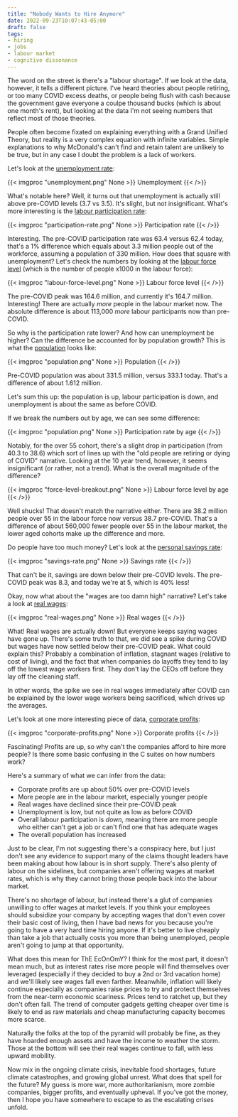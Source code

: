 ```yaml
---
title: "Nobody Wants to Hire Anymore"
date: 2022-09-23T10:07:43-05:00
draft: false
tags:
- hiring
- jobs
- labour market
- cognitive dissonance
---
```


The word on the street is there's a "labour shortage". If we look at the data,
however, it tells a different picture. I've heard theories about people
retiring, or too many COVID excess deaths, or people being flush with cash
because the government gave everyone a coulpe thousand bucks (which is about one
month's rent), but looking at the data I'm not seeing numbers that reflect most
of those theories.

People often become fixated on explaining everything with a Grand Unified
Theory, but reality is a very complex equation with infinite variables. Simple
explanations to why McDonald's can't find and retain talent are unlikely to be
true, but in any case I doubt the problem is a lack of workers.

Let's look at the [unemployment rate](https://fred.stlouisfed.org/series/UNRATE):

{{< imgproc "unemployment.png" None >}}
Unemployment
{{< />}}

What's notable here? Well, it turns out that unemployment is actually still above pre-COVID levels (3.7 vs 3.5). It's slight, but not insignificant. What's more interesting is the [labour participation rate](https://fred.stlouisfed.org/series/CIVPART):

{{< imgproc "participation-rate.png" None >}}
Participation rate
{{< />}}

Interesting. The pre-COVID participation rate was 63.4 versus 62.4 today, that's
a 1% difference which equals about 3.3 million people out of the workforce,
assuming a population of 330 million. How does that square with unemployment? Let's check the numbers by looking at the [labour force level](https://fred.stlouisfed.org/series/CLF16OV) (which is the number of people x1000 in the labour force):

{{< imgproc "labour-force-level.png" None >}}
Labour force level
{{< />}}

The pre-COVID peak was 164.6 million, and currently it's 164.7 million. Interesting! There are actually _more_ people in the labour market now. The absolute difference is about 113,000 _more_ labour participants now than pre-COVID.

So why is the participation rate lower? And how can unemployment be higher? Can
the difference be accounted for by population growth? This is what the
[population](https://fred.stlouisfed.org/series/POPTHM) looks like:

{{< imgproc "population.png" None >}}
Population
{{< />}}

Pre-COVID population was about 331.5 million, versus 333.1 today. That's a
difference of about 1.612 million.

Let's sum this up: the population is up, labour participation is down, and
unemployment is about the same as before COVID.

If we break the numbers out by age, we can see some difference:

{{< imgproc "population.png" None >}}
Participation rate by age
{{< />}}

Notably, for the over 55 cohort, there's a slight drop in participation (from
40.3 to 38.6) which sort of lines up with the "old people are retiring or dying
of COVID" narrative. Looking at the 10 year trend, however, it seems
insignificant (or rather, not a trend). What is the overall magnitude of the
difference?

{{< imgproc "force-level-breakout.png" None >}}
Labour force level by age
{{< />}}

Well shucks! That doesn't match the narrative either. There are 38.2 million
people over 55 in the labour force now versus 38.7 pre-COVID. That's a
difference of about 560,000 fewer people over 55 in the labour market, the lower
aged cohorts make up the difference and more.

Do people have too much money? Let's look at the [personal savings rate](https://fred.stlouisfed.org/series/PSAVERT):

{{< imgproc "savings-rate.png" None >}}
Savings rate
{{< />}}

That can't be it, savings are down below their pre-COVID levels. The pre-COVID peak was 8.3, and today we're at 5, which is 40% less!

Okay, now what about the "wages are too damn high" narrative? Let's take a look at [real wages](https://fred.stlouisfed.org/series/LES1252881600Q):

{{< imgproc "real-wages.png" None >}}
Real wages
{{< />}}

What! Real wages are actually down! But everyone keeps saying wages have gone
up. There's some truth to that, we did see a spike during COVID but wages have now
settled below their pre-COVID peak. What could explain this? Probably a
combination of inflation, stagnant wages (relative to cost of living), and the
fact that when companies do layoffs they tend to lay off the lowest wage workers
first. They don't lay the CEOs off before they lay off the cleaning staff.

In other words, the spike we see in real wages immediately after COVID can be
explained by the lower wage workers being sacrificed, which drives up the
averages.

Let's look at one more interesting piece of data, [corporate profits](https://fred.stlouisfed.org/series/CP):

{{< imgproc "corporate-profits.png" None >}}
Corporate profits
{{< />}}

Fascinating! Profits are up, so why can't the companies afford to hire more
people? Is there some basic confusing in the C suites on how numbers work?

Here's a summary of what we can infer from the data:

* Corporate profits are up about 50% over pre-COVID levels
* More people are in the labour market, especially younger people
* Real wages have declined since their pre-COVID peak
* Unemployment is low, but not quite as low as before COVID
* Overall labour participation is _down_, meaning there are more people who either can't get a job or can't find one that has adequate wages
* The overall population has increased

Just to be clear, I'm not suggesting there's a conspiracy here, but I just don't
see any evidence to support many of the claims thought leaders have been making
about how labour is in short supply. There's also plenty of labour on the
sidelines, but companies aren't offering wages at market rates, which is why
they cannot bring those people back into the labour market.

There's no shortage of labour, but instead there's a glut of companies unwilling
to offer wages at market levels. If you think your employees should subsidize
your company by accepting wages that don't even cover their basic cost of
living, then I have bad news for you because you're going to have a very hard
time hiring anyone. If it's better to live cheaply than take a job that actually
costs you more than being unemployed, people aren't going to jump at that
opportunity.

What does this mean for ThE EcOnOmY? I think for the most part, it doesn't mean
much, but as interest rates rise more people will find themselves over leveraged (especially if they decided to buy a 2nd or 3rd vacation home)
and we'll likely see wages fall even farther. Meanwhile, inflation will likely
continue especially as companies raise prices to try and protect themselves from
the near-term economic scariness. Prices tend to ratchet up, but they don't
often fall. The trend of computer gadgets getting cheaper over time is likely to
end as raw materials and cheap manufacturing capacity becomes more scarce.

Naturally the folks at the top of the pyramid will probably be fine, as they
have hoarded enough assets and have the income to weather the storm. Those at
the bottom will see their real wages continue to fall, with less upward
mobility.

Now mix in the ongoing climate crisis, inevitable food shortages, future climate
catastrophes, and growing global unrest. What does that spell for the future? My
guess is more war, more authoritarianism, more zombie companies, bigger profits,
and eventually upheval. If you've got the money, then I hope you have somewhere
to escape to as the escalating crises unfold.
